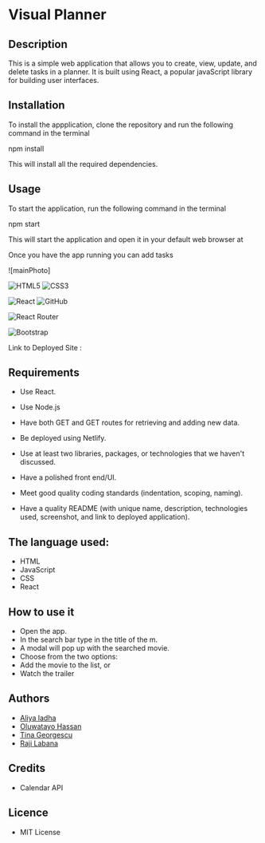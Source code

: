 <!-- @format -->

# Visual Planner

## Description
  This is a simple web application that allows you to create, view, update, and delete tasks in a planner. It is built using React, a popular javaScript library for building user interfaces.


  ## Installation
  To install the appplication, clone the repository and  run the following command in the terminal

  npm install

  This will install all the required dependencies.

  

  

  ## Usage

  To start the application, run the following command in the terminal

  npm start

  This will start the application and open it in your default web browser at

  Once you have the app running you can add tasks 


![mainPhoto]

![HTML5](https://img.shields.io/badge/html5-%23E34F26.svg?style=for-the-badge&logo=html5&logoColor=white)
![CSS3](https://img.shields.io/badge/css3-%231572B6.svg?style=for-the-badge&logo=css3&logoColor=white)

![React](https://img.shields.io/badge/react-%2320232a.svg?style=for-the-badge&logo=react&logoColor=%2361DAFB)
![GitHub](https://img.shields.io/badge/github-%23121011.svg?style=for-the-badge&logo=github&logoColor=white)

![React Router](https://img.shields.io/badge/React_Router-CA4245?style=for-the-badge&logo=react-router&logoColor=white)

![Bootstrap](https://img.shields.io/badge/bootstrap-%23563D7C.svg?style=for-the-badge&logo=bootstrap&logoColor=white)

Link to Deployed Site :



## Requirements

- Use React.

- Use Node.js

- Have both GET and GET routes for retrieving and adding new data.

- Be deployed using Netlify.

- Use at least two libraries, packages, or technologies that we haven't discussed.

- Have a polished front end/UI.

- Meet good quality coding standards (indentation, scoping, naming).

- Have a quality README (with unique name, description, technologies used, screenshot, and link to deployed application).



## The language used:

- HTML
- JavaScript
- CSS
- React

## How to use it

- Open the app.
- In the search bar type in the title of the m.
- A modal will pop up with the searched movie.
- Choose from the two options:
- Add the movie to the list, or
- Watch the trailer

## Authors

- [Aliya ladha](https://github.com/)
- [Oluwatayo Hassan](https://github.com/BABATEES)
- [Tina Georgescu](https://github.com/cristinabadea)
- [Raji Labana](https://github.com/lotussi)

## Credits

- Calendar API


## Licence

- MIT License
